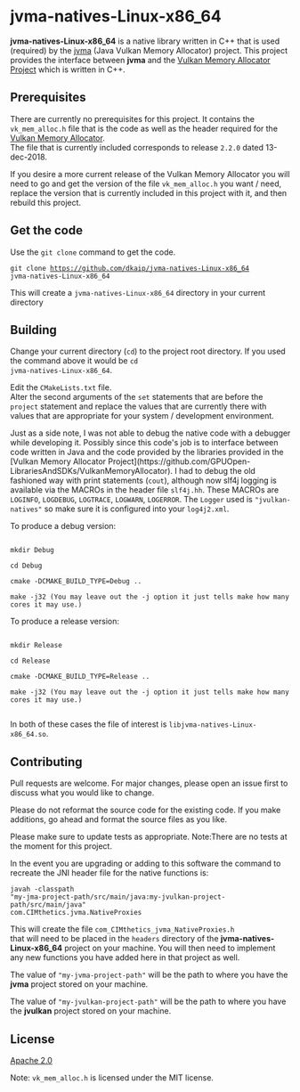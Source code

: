 # jvma-natives-Linux-x86_64

**jvma-natives-Linux-x86_64** is a native library written in C++ that is used (required) by the 
[jvma](https://github.com/dkaip/jvma) (Java Vulkan Memory Allocator) project.  This project provides the interface between **jvma** 
and the [Vulkan Memory Allocator Project](https://github.com/GPUOpen-LibrariesAndSDKs/VulkanMemoryAllocator) which is written in C++.

## Prerequisites
There are currently no prerequisites for this project.
It contains the <code>vk&lowbar;mem&lowbar;alloc.h</code> 
file that is the code as well as the header required for the 
[Vulkan Memory Allocator](https://github.com/GPUOpen-LibrariesAndSDKs/VulkanMemoryAllocator).  
The file that is currently included corresponds to release <code>2.2.0</code> dated 
13-dec-2018.

If you desire a more current release of the Vulkan Memory Allocator you will need to go 
and get the version of the file <code>vk&lowbar;mem&lowbar;alloc.h</code> you 
want / need, replace the version that is currently included in this project with it, and
then rebuild this project.

## Get the code
Use the <code>git clone</code> command to get the code. 

<code>git clone https://github.com/dkaip/jvma-natives-Linux-x86_64 jvma-natives-Linux-x86_64</code> 

This will create a <code>jvma-natives-Linux-x86_64</code> directory in your current directory


## Building
Change your current directory (<code>cd</code>) to the project root directory.  If you used the 
command above it would be <code>cd jvma-natives-Linux-x86_64</code>.    

Edit the <code>CMakeLists.txt</code> file.</br>
Alter the second arguments of the <code>set</code> statements that are 
before the <code>project</code> statement and replace the values that are 
currently there with values that are appropriate for your system / development 
environment.
<p>
Just as a side note, I was not able to debug the native code with a debugger while 
developing it.  Possibly since this code's job is to interface between code written
in Java and the code provided by the libraries provided in the 
[Vulkan Memory Allocator Project](https://github.com/GPUOpen-LibrariesAndSDKs/VulkanMemoryAllocator). 
I had to debug the old fashioned way with print statements (<code>cout</code>), although now slf4j logging
 is available via the MACROs in the header file 
<code>slf4j.hh</code>.  These MACROs are <code>LOGINFO</code>, <code>LOGDEBUG</code>, <code>LOGTRACE</code>, 
<code>LOGWARN</code>, <code>LOGERROR</code>. The <code>Logger</code> used is 
<code>&quot;jvulkan-natives&quot;</code> 
so make sure it is configured into your <code>log4j2.xml</code>.

To produce a debug version:

<code>
mkdir Debug </br>
cd Debug </br>
cmake -DCMAKE_BUILD_TYPE=Debug .. </br>
make -j32 (You may leave out the -j option it just tells make how many cores it may use.) </code>

To produce a release version:

<code>
mkdir Release</br>
cd Release</br>
cmake -DCMAKE_BUILD_TYPE=Release ..</br>
make -j32 (You may leave out the -j option it just tells make how many cores it may use.)</br> </code>

In both of these cases the file of interest is <code>libjvma-natives-Linux-x86_64.so</code>.

## Contributing
Pull requests are welcome. For major changes, please open an issue first to discuss what you would like to change.  

Please do not reformat the source code for the existing code.  If you make additions, go ahead and format 
the source files as you like.

Please make sure to update tests as appropriate.  Note:There are no tests at the moment for this project.

In the event you are upgrading or adding to this software the command to recreate the 
JNI header file for the native functions is:

<code>javah -classpath &quot;my-jma-project-path/src/main/java:my-jvulkan-project-path/src/main/java&quot; com.CIMthetics.jvma.NativeProxies</code>

This will create the file <code>com&lowbar;CIMthetics&lowbar;jvma&lowbar;NativeProxies.h</code>  
that will need to be placed in the <code>headers</code> directory of 
the **jvma-natives-Linux-x86_64** project on your machine.  You will then need to implement 
any new functions you have added here in that project as well. 

The value of <code>&quot;my-jvma-project-path&quot;</code> will be the path to where you have the **jvma** project stored 
on your machine.

The value of <code>&quot;my-jvulkan-project-path&quot;</code> will be the path to where you have the **jvulkan** project stored 
on your machine.


## License
[Apache 2.0](http://www.apache.org/licenses/LICENSE-2.0)

Note: <code>vk&lowbar;mem&lowbar;alloc.h</code> is licensed under the MIT license.
